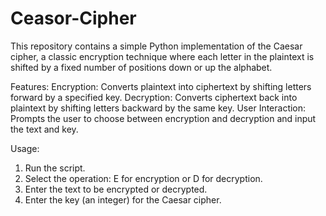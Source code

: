 # Ceasor-Cipher
This repository contains a simple Python implementation of the Caesar cipher, a classic encryption technique where each letter in the plaintext is shifted by a fixed number of positions down or up the alphabet.

Features:
Encryption: Converts plaintext into ciphertext by shifting letters forward by a specified key.
Decryption: Converts ciphertext back into plaintext by shifting letters backward by the same key.
User Interaction: Prompts the user to choose between encryption and decryption and input the text and key.

Usage:
1. Run the script.
2. Select the operation: E for encryption or D for decryption.
3. Enter the text to be encrypted or decrypted.
4. Enter the key (an integer) for the Caesar cipher.

